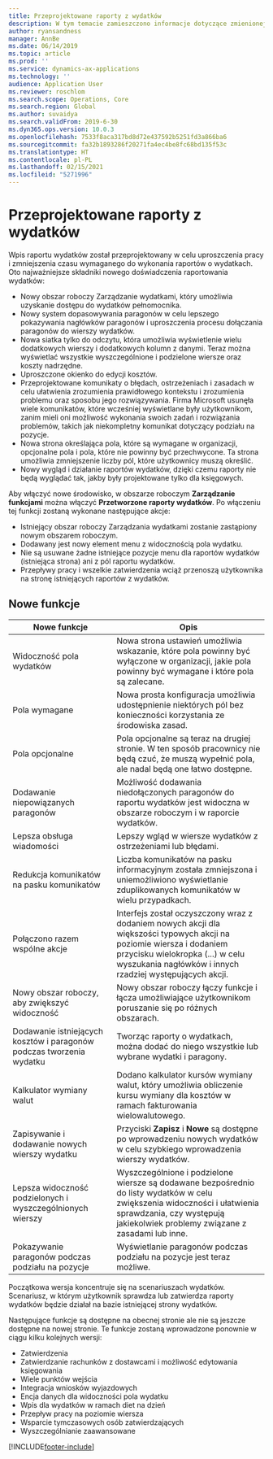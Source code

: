 ```yaml
---
title: Przeprojektowane raporty z wydatków
description: W tym temacie zamieszczono informacje dotyczące zmienionej i ulepszonej funkcji tworzenia raportów wydatków.
author: ryansandness
manager: AnnBe
ms.date: 06/14/2019
ms.topic: article
ms.prod: ''
ms.service: dynamics-ax-applications
ms.technology: ''
audience: Application User
ms.reviewer: roschlom
ms.search.scope: Operations, Core
ms.search.region: Global
ms.author: suvaidya
ms.search.validFrom: 2019-6-30
ms.dyn365.ops.version: 10.0.3
ms.openlocfilehash: 7533f8aca317bd8d72e437592b5251fd3a866ba6
ms.sourcegitcommit: fa32b1893286f20271fa4ec4be8fc68bd135f53c
ms.translationtype: HT
ms.contentlocale: pl-PL
ms.lasthandoff: 02/15/2021
ms.locfileid: "5271996"
---
```

# <a name="redesigned-expense-reports"></a>Przeprojektowane raporty z wydatków

Wpis raportu wydatków został przeprojektowany w celu uproszczenia pracy i zmniejszenia czasu wymaganego do wykonania raportów o wydatkach. Oto najważniejsze składniki nowego doświadczenia raportowania wydatków:

- Nowy obszar roboczy Zarządzanie wydatkami, który umożliwia uzyskanie dostępu do wydatków pełnomocnika.
- Nowy system dopasowywania paragonów w celu lepszego pokazywania nagłówków paragonów i uproszczenia procesu dołączania paragonów do wierszy wydatków.
- Nowa siatka tylko do odczytu, która umożliwia wyświetlenie wielu dodatkowych wierszy i dodatkowych kolumn z danymi. Teraz można wyświetlać wszystkie wyszczególnione i podzielone wiersze oraz koszty nadrzędne.
- Uproszczone okienko do edycji kosztów.
- Przeprojektowane komunikaty o błędach, ostrzeżeniach i zasadach w celu ułatwienia zrozumienia prawidłowego kontekstu i zrozumienia problemu oraz sposobu jego rozwiązywania. Firma Microsoft usunęła wiele komunikatów, które wcześniej wyświetlane były użytkownikom, zanim mieli oni możliwość wykonania swoich zadań i rozwiązania problemów, takich jak niekompletny komunikat dotyczący podziału na pozycje.
- Nowa strona określająca pola, które są wymagane w organizacji, opcjonalne pola i pola, które nie powinny być przechwycone. Ta strona umożliwia zmniejszenie liczby pól, które użytkownicy muszą określić.
- Nowy wygląd i działanie raportów wydatków, dzięki czemu raporty nie będą wyglądać tak, jakby były projektowane tylko dla księgowych.

Aby włączyć nowe środowisko, w obszarze roboczym **Zarządzanie funkcjami** można włączyć **Przetworzone raporty wydatków**. Po włączeniu tej funkcji zostaną wykonane następujące akcje:

- Istniejący obszar roboczy Zarządzania wydatkami zostanie zastąpiony nowym obszarem roboczym.
- Dodawany jest nowy element menu z widocznością pola wydatku.
- Nie są usuwane żadne istniejące pozycje menu dla raportów wydatków (istniejąca strona) ani z pól raportu wydatków.
- Przepływy pracy i wszelkie zatwierdzenia wciąż przenoszą użytkownika na stronę istniejących raportów z wydatków.

## <a name="new-features"></a>Nowe funkcje

| Nowe funkcje | Opis |
|---|----|
| Widoczność pola wydatków | Nowa strona ustawień umożliwia wskazanie, które pola powinny być wyłączone w organizacji, jakie pola powinny być wymagane i które pola są zalecane. |
| Pola wymagane | Nowa prosta konfiguracja umożliwia udostępnienie niektórych pól bez konieczności korzystania ze środowiska zasad. |
| Pola opcjonalne | Pola opcjonalne są teraz na drugiej stronie. W ten sposób pracownicy nie będą czuć, że muszą wypełnić pola, ale nadal będą one łatwo dostępne. |
| Dodawanie niepowiązanych paragonów | Możliwość dodawania niedołączonych paragonów do raportu wydatków jest widoczna w obszarze roboczym i w raporcie wydatków. |
| Lepsza obsługa wiadomości | Lepszy wgląd w wiersze wydatków z ostrzeżeniami lub błędami. |
| Redukcja komunikatów na pasku komunikatów| Liczba komunikatów na pasku informacyjnym została zmniejszona i uniemożliwiono wyświetlanie zduplikowanych komunikatów w wielu przypadkach. |
| Połączono razem wspólne akcje | Interfejs został oczyszczony wraz z dodaniem nowych akcji dla większości typowych akcji na poziomie wiersza i dodaniem przycisku wielokropka (...) w celu wyszukania nagłówków i innych rzadziej występujących akcji. |
| Nowy obszar roboczy, aby zwiększyć widoczność | Nowy obszar roboczy łączy funkcje i łącza umożliwiające użytkownikom poruszanie się po różnych obszarach. |
| Dodawanie istniejących kosztów i paragonów podczas tworzenia wydatku | Tworząc raporty o wydatkach, można dodać do niego wszystkie lub wybrane wydatki i paragony. |
| Kalkulator wymiany walut | Dodano kalkulator kursów wymiany walut, który umożliwia obliczenie kursu wymiany dla kosztów w ramach fakturowania wielowalutowego. |
| Zapisywanie i dodawanie nowych wierszy wydatku | Przyciski **Zapisz** i **Nowe** są dostępne po wprowadzeniu nowych wydatków w celu szybkiego wprowadzenia wierszy wydatków. |
| Lepsza widoczność podzielonych i wyszczególnionych wierszy | Wyszczególnione i podzielone wiersze są dodawane bezpośrednio do listy wydatków w celu zwiększenia widoczności i ułatwienia sprawdzania, czy występują jakiekolwiek problemy związane z zasadami lub inne. |
| Pokazywanie paragonów podczas podziału na pozycje | Wyświetlanie paragonów podczas podziału na pozycje jest teraz możliwe. |

Początkowa wersja koncentruje się na scenariuszach wydatków. Scenariusz, w którym użytkownik sprawdza lub zatwierdza raporty wydatków będzie działał na bazie istniejącej strony wydatków.

Następujące funkcje są dostępne na obecnej stronie ale nie są jeszcze dostępne na nowej stronie. Te funkcje zostaną wprowadzone ponownie w ciągu kilku kolejnych wersji:

- Zatwierdzenia
- Zatwierdzanie rachunków z dostawcami i możliwość edytowania księgowania
- Wiele punktów wejścia
- Integracja wniosków wyjazdowych
- Encja danych dla widoczności pola wydatku
- Wpis dla wydatków w ramach diet na dzień
- Przepływ pracy na poziomie wiersza
- Wsparcie tymczasowych osób zatwierdzających
- Wyszczególnianie zaawansowane


[!INCLUDE[footer-include](../includes/footer-banner.md)]